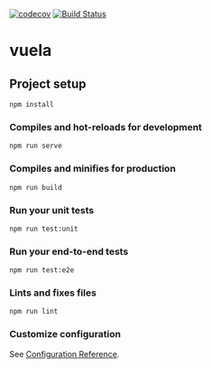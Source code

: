 [![codecov](https://codecov.io/gh/harrel56/vuela/branch/master/graph/badge.svg?token=82DE91AQ1Z)](https://codecov.io/gh/harrel56/vuela) [![Build Status](https://travis-ci.com/harrel56/vuela.svg?branch=master)](https://travis-ci.com/harrel56/vuela)

# vuela

## Project setup
```
npm install
```

### Compiles and hot-reloads for development
```
npm run serve
```

### Compiles and minifies for production
```
npm run build
```

### Run your unit tests
```
npm run test:unit
```

### Run your end-to-end tests
```
npm run test:e2e
```

### Lints and fixes files
```
npm run lint
```

### Customize configuration
See [Configuration Reference](https://cli.vuejs.org/config/).
